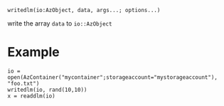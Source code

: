 ```
writedlm(io:AzObject, data, args...; options...)
```

write the array `data` to `io::AzObject`

# Example

```
io = open(AzContainer("mycontainer";storageaccount="mystorageaccount"), "foo.txt")
writedlm(io, rand(10,10))
x = readdlm(io)
```
